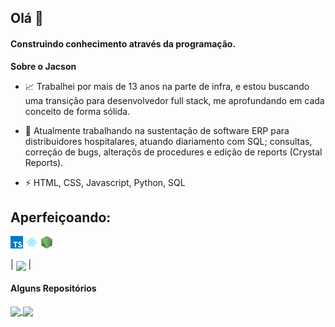 ## Olá 👋

#### Construindo conhecimento através da programação.

**Sobre o Jacson**

- 📈 Trabalhei por mais de 13 anos na parte de infra, e estou buscando uma transição para desenvolvedor full stack, me aprofundando em cada conceito de forma sólida. 

- 💼 Atualmente trabalhando na sustentação de software ERP para distribuidores hospitalares, atuando diariamento com SQL; consultas, correção de bugs, alteraçõs de procedures e edição de reports (Crystal Reports).

- ⚡ HTML, CSS, Javascript, Python, SQL


## Aperfeiçoando:
<code><img height="20" alt="typescript" src="https://raw.githubusercontent.com/github/explore/80688e429a7d4ef2fca1e82350fe8e3517d3494d/topics/typescript/typescript.png"></code>
<code><img height="20" alt="react" src="https://raw.githubusercontent.com/github/explore/80688e429a7d4ef2fca1e82350fe8e3517d3494d/topics/react/react.png"></code>
<code><img height="20" alt="nodejs" src="https://raw.githubusercontent.com/github/explore/80688e429a7d4ef2fca1e82350fe8e3517d3494d/topics/nodejs/nodejs.png"></code>    


| <a href="https://github.com/jacsongoulart/github-readme-stats"><img align="center" src="https://github-readme-stats.vercel.app/api/top-langs/?username=jacsongoulart&layout=compact&theme=buefy&hide_border=true" /></a> |


#### Alguns Repositórios


<a href="https://github.com/jacsongoulart/AppointmentScheduler-Project-Bash_SQL">
  <img align="center" src="https://github-readme-stats.vercel.app/api/pin/?username=jacsongoulart&repo=AppointmentScheduler-Project-Bash_SQL&theme=buefy" />
</a>
<a href="https://github.com/jacsongoulart/Projeto_Calculadora_JS">
  <img align="center" src="https://github-readme-stats.vercel.app/api/pin/?username=jacsongoulart&repo=Projeto_Calculadora_JS&theme=buefy" />
</a>



<!--
**jacsongoulart/jacsongoulart** is a ✨ _special_ ✨ repository because its `README.md` (this file) appears on your GitHub profile.

Here are some ideas to get you started:

- 🔭 I’m currently working on ...
- 🌱 I’m currently learning ...
- 👯 I’m looking to collaborate on ...
- 🤔 I’m looking for help with ...
- 💬 Ask me about ...
- 📫 How to reach me: ...
- 😄 Pronouns: ...
- ⚡ Fun fact: ...
-->
